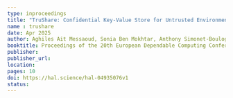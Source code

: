 ```yaml
---
type: inproceedings
title: "TruShare: Confidential Key-Value Store for Untrusted Environments"
name : trushare
date: Apr 2025
author: Aghiles Ait Messaoud, Sonia Ben Mokhtar, Anthony Simonet-Boulogne
booktitle: Proceedings of the 20th European Dependable Computing Conference (EDCC '25)
publisher: 
publisher_url: 
location: 
pages: 10
doi: https://hal.science/hal-04935076v1
status:
---
```

